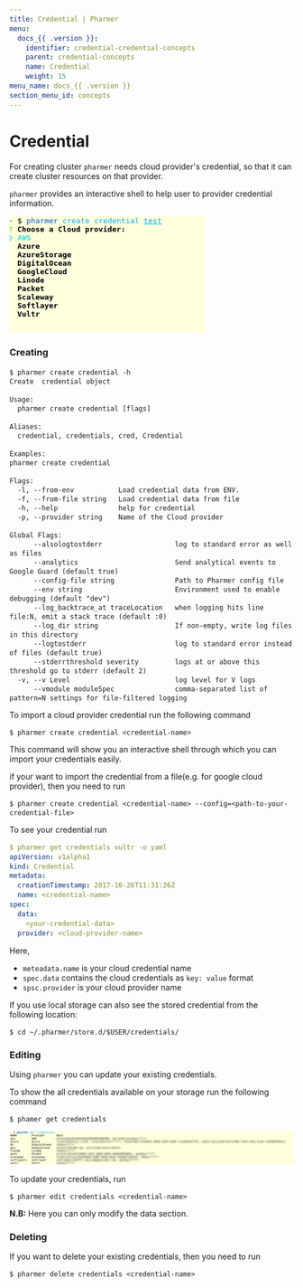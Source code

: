 ```yaml
---
title: Credential | Pharmer
menu:
  docs_{{ .version }}:
    identifier: credential-credential-concepts
    parent: credential-concepts
    name: Credential
    weight: 15
menu_name: docs_{{ .version }}
section_menu_id: concepts
---
```


# Credential

For creating cluster `pharmer` needs cloud provider's credential, so that it can create cluster resources on that provider.

`pharmer` provides an interactive shell to help user to provider credential information.

![credential](/docs/images/credential.png)

### Creating

```console
$ pharmer create credential -h
Create  credential object

Usage:
  pharmer create credential [flags]

Aliases:
  credential, credentials, cred, Credential

Examples:
pharmer create credential

Flags:
  -l, --from-env           Load credential data from ENV.
  -f, --from-file string   Load credential data from file
  -h, --help               help for credential
  -p, --provider string    Name of the Cloud provider

Global Flags:
      --alsologtostderr                  log to standard error as well as files
      --analytics                        Send analytical events to Google Guard (default true)
      --config-file string               Path to Pharmer config file
      --env string                       Environment used to enable debugging (default "dev")
      --log_backtrace_at traceLocation   when logging hits line file:N, emit a stack trace (default :0)
      --log_dir string                   If non-empty, write log files in this directory
      --logtostderr                      log to standard error instead of files (default true)
      --stderrthreshold severity         logs at or above this threshold go to stderr (default 2)
  -v, --v Level                          log level for V logs
      --vmodule moduleSpec               comma-separated list of pattern=N settings for file-filtered logging
```


To import a cloud provider credential run the following command
```console
$ pharmer create credential <credential-name>
```
This command will show you an interactive shell through which you can import your credentials easily.

if your want to import the credential from a file(e.g. for google cloud provider), then you need to run

```console
$ pharmer create credential <credential-name> --config=<path-to-your-credential-file>
```

To see your credential run
```yaml
$ pharmer get credentials vultr -o yaml
apiVersion: v1alpha1
kind: Credential
metadata:
  creationTimestamp: 2017-10-26T11:31:26Z
  name: <credential-name>
spec:
  data:
    <your-credential-data>
  provider: <cloud-provider-name>

``` 

Here, 
 - `meteadata.name` is your cloud credential name
 - `spec.data` contains the cloud credentials as `key: value` format
 - `spsc.provider` is your cloud provider name

If you use local storage can also see the stored credential from the following location:
```console
$ cd ~/.pharmer/store.d/$USER/credentials/
```

### Editing

Using `pharmer` you can update your existing credentials.


To show the all credentials available on your storage run the following command
```console
$ phamer get credentials  
```  

![credential-list](/docs/images/credential-list.png)

To update your credentials, run
```console
$ pharmer edit credentials <credential-name>
```
**N.B:** Here you can only modify the data section.

### Deleting

If you want to delete your existing credentials, then you need to run

```console
$ pharmer delete credentials <credential-name>
```  




 